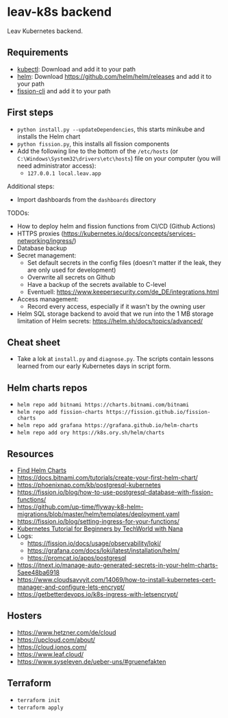 # leav-k8s backend

Leav Kubernetes backend.

## Requirements

- [kubectl](https://kubernetes.io/releases/download/): Download and add it to your path
- [helm](https://helm.sh/docs/intro/install/): Download https://github.com/helm/helm/releases and add it to your path
- [fission-cli](https://fission.io/docs/installation/#install-fission-cli) and add it to your path

## First steps

- `python install.py --updateDependencies`, this starts minikube and installs the Helm chart
- `python fission.py`, this installs all fission components
- Add the following line to the bottom of the `/etc/hosts` (or `C:\Windows\System32\drivers\etc\hosts`) file on your computer (you will need administrator access):
  - `127.0.0.1 local.leav.app`

Additional steps:

- Import dashboards from the `dashboards` directory

TODOs:

- How to deploy helm and fission functions from CI/CD (Github Actions)
- HTTPS proxies (https://kubernetes.io/docs/concepts/services-networking/ingress/)
- Database backup
- Secret management:
  - Set default secrets in the config files (doesn't matter if the leak, they are only used for development)
  - Overwrite all secrets on Github
  - Have a backup of the secrets available to C-level
  - Eventuell: https://www.keepersecurity.com/de_DE/integrations.html
- Access management:
  - Record every access, especially if it wasn't by the owning user
- Helm SQL storage backend to avoid that we run into the 1 MB storage limitation of Helm secrets: https://helm.sh/docs/topics/advanced/

## Cheat sheet

- Take a lok at `install.py` and `diagnose.py`. The scripts contain lessons learned from our early Kubernetes days in script form.

## Helm charts repos

- `helm repo add bitnami https://charts.bitnami.com/bitnami`
- `helm repo add fission-charts https://fission.github.io/fission-charts`
- `helm repo add grafana https://grafana.github.io/helm-charts`
- `helm repo add ory https://k8s.ory.sh/helm/charts`

## Resources

- [Find Helm Charts](https://artifacthub.io/)
- https://docs.bitnami.com/tutorials/create-your-first-helm-chart/
- https://phoenixnap.com/kb/postgresql-kubernetes
- https://fission.io/blog/how-to-use-postgresql-database-with-fission-functions/
- https://github.com/up-time/flyway-k8-helm-migrations/blob/master/helm/templates/deployment.yaml
- https://fission.io/blog/setting-ingress-for-your-functions/
- [Kubernetes Tutorial for Beginners by TechWorld with Nana](https://www.youtube.com/watch?v=X48VuDVv0do)
- Logs:
  - https://fission.io/docs/usage/observability/loki/
  - https://grafana.com/docs/loki/latest/installation/helm/
  - https://promcat.io/apps/postgresql
- https://itnext.io/manage-auto-generated-secrets-in-your-helm-charts-5aee48ba6918
- https://www.cloudsavvyit.com/14069/how-to-install-kubernetes-cert-manager-and-configure-lets-encrypt/
- https://getbetterdevops.io/k8s-ingress-with-letsencrypt/

## Hosters

- https://www.hetzner.com/de/cloud
- https://upcloud.com/about/
- https://cloud.ionos.com/
- https://www.leaf.cloud/
- https://www.syseleven.de/ueber-uns/#gruenefakten

## Terraform

- `terraform init`
- `terraform apply`
